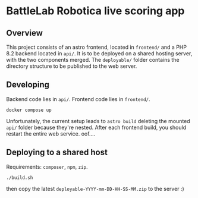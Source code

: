 # BattleLab Robotica live scoring app

## Overview

This project consists of an astro frontend, located in `frontend/` and a PHP
8.2 backend located in `api/`. It is to be deployed on a shared hosting server,
with the two components merged. The `deployable/` folder contains the directory
structure to be published to the web server.

## Developing

Backend code lies in `api/`. Frontend code lies in `frontend/`.

```
docker compose up
```

Unfortunately, the current setup leads to `astro build` deleting the mounted
`api/` folder because they're nested. After each frontend build, you should
restart the entire web service. oof....

## Deploying to a shared host

Requirements: `composer`, `npm`, `zip`.

```
./build.sh
```

then copy the latest `deployable-YYYY-mm-DD-HH-SS-MM.zip` to the server :)
